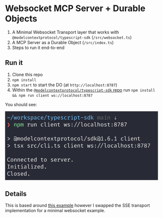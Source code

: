 # Websocket MCP Server + Durable Objects

1. A Minimal Websocket Transport layer that works with `@modelcontextprotocol/typescript-sdk` (`/src/websocket.ts`)
2. A MCP Server as a Durable Object (`/src/index.ts`)
3. Steps to run it end-to-end

## Run it

1. Clone this repo
2. `npm install`
3. `npm start` to start the DO (at `http://localhost:8787`)
4. Within the [`@modelcontextprotocol/typescript-sdk` repo](https://github.com/modelcontextprotocol/typescript-sdk) run `npm install && npm run client ws://localhost:8787`

You should see:

<img width="853" alt="Screenshot 2025-03-09 at 5 21 24 PM" src="./typescript-sdk-connecting.png" />

## Details

This is based around [this example](https://github.com/irvinebroque/mcp-server-do/) however I swapped the SSE transport implementation for a
minimal websocket example.
